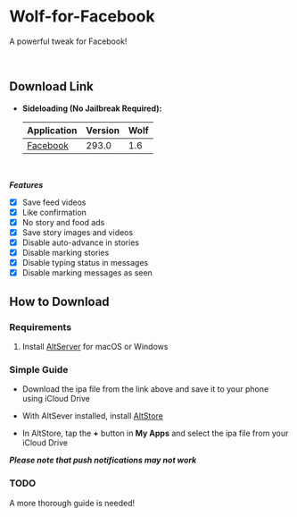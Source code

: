 # Wolf-for-Facebook
A powerful tweak for Facebook!


&nbsp;

## Download Link

* **Sideloading (No Jailbreak Required):** 
   
    | Application | Version | Wolf |
    | --- | --- | --- |
    | [Facebook](https://mega.nz/file/BNJAnZIJ#_RsZFTLgE9nALeacb251d88yQzeCi4ZfSk4I07Do_hk) | 293.0 | 1.6 |

        
&nbsp;

***Features***

- [x] Save feed videos
- [x] Like confirmation
- [x] No story and food ads 
- [x] Save story images and videos
- [x] Disable auto-advance in stories
- [x] Disable marking stories
- [x] Disable typing status in messages
- [x] Disable marking messages as seen

## How to Download

### Requirements

1. Install [AltServer](https://altstore.io/) for macOS or Windows 

### Simple Guide

* Download the ipa file from the link above and save it to your phone using iCloud Drive 

* With AltSever installed, install [AltStore](https://altstore.io/faq/)  

* In AltStore, tap the **+** button in **My Apps** and select the ipa file from your iCloud Drive 


***Please note that push notifications may not work***


### TODO 
A more thorough guide is needed!  
